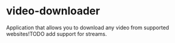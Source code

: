 # video-downloader
Application that allows you to download any video from supported websites!TODO add support for streams.
